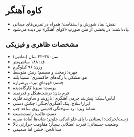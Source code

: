 # کاوه آهنگر

- نقش: نماد شورش و استقامت؛ همراه در تمرین‌های میدانی
- یادداشت: در بخشی از متن صورتِ «کوای آهنگر» نیز دیده می‌شود.

## مشخصات ظاهری و فیزیکی
- سن: ۳۸–۴۲ سال (نمادین)
- قد: ۱۸۸ سانتی‌متر
- وزن: ۹۶ کیلوگرم
- چهره: زمخت و مصمم؛ ریش متوسط
- مو: مشکی با رگه‌های خاکستری؛ نسبتا بلند
- چشم: قهوه‌ایِ تیره، پرشراره
- پوست: سبزهٔ کارگاه‌دیده
- فرم بدن: درشت‌هیکل و قدرتمند
- لباس/سبک: پیش‌بند چرمی آهنگری؛ بازوبند و ساق‌بند فلزی
- ابزار/سلاح: پتک آهنگری/جنگی؛ چکش دستی
- نشانهٔ ویژه: رد سوختگی قدیمی روی ساعد چپ
- دستِ غالب: راست‌دست
- ژست/حرکت: ایستادن با پای جلو اندکی جلوتر؛ شانه‌ها آمادهٔ ضربه
- وضعیت جسمانی: قدرت عضلانی بسیار؛ مقاومت حرارتی بالا
- صدا/لحن: خشن اما صمیمی
